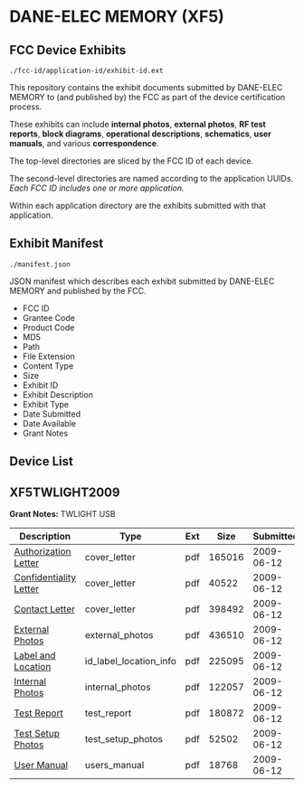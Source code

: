 # DANE-ELEC MEMORY (XF5)
## FCC Device Exhibits

```
./fcc-id/application-id/exhibit-id.ext
```

This repository contains the exhibit documents submitted by DANE-ELEC MEMORY to (and published by) the FCC as part of the device certification process.

These exhibits can include **internal photos**, **external photos**, **RF test reports**, **block diagrams**, **operational descriptions**, **schematics**, **user manuals**, and various **correspondence**.

The top-level directories are sliced by the FCC ID of each device.

The second-level directories are named according to the application UUIDs. *Each FCC ID includes one or more application.*

Within each application directory are the exhibits submitted with that application. 

## Exhibit Manifest

```
./manifest.json
```

JSON manifest which describes each exhibit submitted by DANE-ELEC MEMORY and published by the FCC.

- FCC ID
- Grantee Code
- Product Code
- MD5
- Path
- File Extension
- Content Type
- Size
- Exhibit ID
- Exhibit Description
- Exhibit Type
- Date Submitted
- Date Available
- Grant Notes

## Device List
## XF5TWLIGHT2009
**Grant Notes:** TWLIGHT USB

| Description | Type | Ext | Size | Submitted | Available |
| ----------- | ---- | --- | ---- | --------- | --------- |
| [Authorization Letter](XF5TWLIGHT2009/0972162e95cb8ba0a566b2d1eb342051/1123557.pdf) | cover_letter | pdf | 165016 | 2009-06-12 | 2009-06-15 |
| [Confidentiality Letter](XF5TWLIGHT2009/0972162e95cb8ba0a566b2d1eb342051/1123558.pdf) | cover_letter | pdf | 40522 | 2009-06-12 | 2009-06-15 |
| [Contact Letter](XF5TWLIGHT2009/0972162e95cb8ba0a566b2d1eb342051/1123559.pdf) | cover_letter | pdf | 398492 | 2009-06-12 | 2009-06-15 |
| [External Photos](XF5TWLIGHT2009/0972162e95cb8ba0a566b2d1eb342051/1123561.pdf) | external_photos | pdf | 436510 | 2009-06-12 | 2009-06-15 |
| [Label and Location](XF5TWLIGHT2009/0972162e95cb8ba0a566b2d1eb342051/1123564.pdf) | id_label_location_info | pdf | 225095 | 2009-06-12 | 2009-06-15 |
| [Internal Photos](XF5TWLIGHT2009/0972162e95cb8ba0a566b2d1eb342051/1123563.pdf) | internal_photos | pdf | 122057 | 2009-06-12 | 2009-06-15 |
| [Test Report](XF5TWLIGHT2009/0972162e95cb8ba0a566b2d1eb342051/1123567.pdf) | test_report | pdf | 180872 | 2009-06-12 | 2009-06-15 |
| [Test Setup Photos](XF5TWLIGHT2009/0972162e95cb8ba0a566b2d1eb342051/1123568.pdf) | test_setup_photos | pdf | 52502 | 2009-06-12 | 2009-06-15 |
| [User Manual](XF5TWLIGHT2009/0972162e95cb8ba0a566b2d1eb342051/1123569.pdf) | users_manual | pdf | 18768 | 2009-06-12 | 2009-06-15 |
